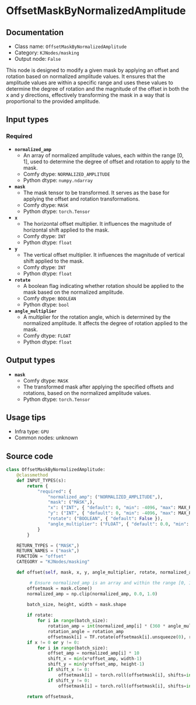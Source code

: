 # OffsetMaskByNormalizedAmplitude
## Documentation
- Class name: `OffsetMaskByNormalizedAmplitude`
- Category: `KJNodes/masking`
- Output node: `False`

This node is designed to modify a given mask by applying an offset and rotation based on normalized amplitude values. It ensures that the amplitude values are within a specific range and uses these values to determine the degree of rotation and the magnitude of the offset in both the x and y directions, effectively transforming the mask in a way that is proportional to the provided amplitude.
## Input types
### Required
- **`normalized_amp`**
    - An array of normalized amplitude values, each within the range [0, 1], used to determine the degree of offset and rotation to apply to the mask.
    - Comfy dtype: `NORMALIZED_AMPLITUDE`
    - Python dtype: `numpy.ndarray`
- **`mask`**
    - The mask tensor to be transformed. It serves as the base for applying the offset and rotation transformations.
    - Comfy dtype: `MASK`
    - Python dtype: `torch.Tensor`
- **`x`**
    - The horizontal offset multiplier. It influences the magnitude of horizontal shift applied to the mask.
    - Comfy dtype: `INT`
    - Python dtype: `float`
- **`y`**
    - The vertical offset multiplier. It influences the magnitude of vertical shift applied to the mask.
    - Comfy dtype: `INT`
    - Python dtype: `float`
- **`rotate`**
    - A boolean flag indicating whether rotation should be applied to the mask based on the normalized amplitude.
    - Comfy dtype: `BOOLEAN`
    - Python dtype: `bool`
- **`angle_multiplier`**
    - A multiplier for the rotation angle, which is determined by the normalized amplitude. It affects the degree of rotation applied to the mask.
    - Comfy dtype: `FLOAT`
    - Python dtype: `float`
## Output types
- **`mask`**
    - Comfy dtype: `MASK`
    - The transformed mask after applying the specified offsets and rotations, based on the normalized amplitude values.
    - Python dtype: `torch.Tensor`
## Usage tips
- Infra type: `GPU`
- Common nodes: unknown


## Source code
```python
class OffsetMaskByNormalizedAmplitude:
    @classmethod
    def INPUT_TYPES(s):
        return {
            "required": {
                "normalized_amp": ("NORMALIZED_AMPLITUDE",),
                "mask": ("MASK",),
                "x": ("INT", { "default": 0, "min": -4096, "max": MAX_RESOLUTION, "step": 1, "display": "number" }),
                "y": ("INT", { "default": 0, "min": -4096, "max": MAX_RESOLUTION, "step": 1, "display": "number" }),
                "rotate": ("BOOLEAN", { "default": False }),
                "angle_multiplier": ("FLOAT", { "default": 0.0, "min": -1.0, "max": 1.0, "step": 0.001, "display": "number" }),
            }
        }

    RETURN_TYPES = ("MASK",)
    RETURN_NAMES = ("mask",)
    FUNCTION = "offset"
    CATEGORY = "KJNodes/masking"

    def offset(self, mask, x, y, angle_multiplier, rotate, normalized_amp):

         # Ensure normalized_amp is an array and within the range [0, 1]
        offsetmask = mask.clone()
        normalized_amp = np.clip(normalized_amp, 0.0, 1.0)
       
        batch_size, height, width = mask.shape

        if rotate:
            for i in range(batch_size):
                rotation_amp = int(normalized_amp[i] * (360 * angle_multiplier))
                rotation_angle = rotation_amp
                offsetmask[i] = TF.rotate(offsetmask[i].unsqueeze(0), rotation_angle).squeeze(0)
        if x != 0 or y != 0:
            for i in range(batch_size):
                offset_amp = normalized_amp[i] * 10
                shift_x = min(x*offset_amp, width-1)
                shift_y = min(y*offset_amp, height-1)
                if shift_x != 0:
                    offsetmask[i] = torch.roll(offsetmask[i], shifts=int(shift_x), dims=1)
                if shift_y != 0:
                    offsetmask[i] = torch.roll(offsetmask[i], shifts=int(shift_y), dims=0)
        
        return offsetmask,

```
